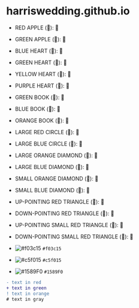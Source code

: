 # harriswedding.github.io

- RED APPLE (&#x1F34E;): 🍎
- GREEN APPLE (&#x1F34F;): 🍏
- BLUE HEART (&#x1F499;): 💙
- GREEN HEART (&#x1F49A;): 💚
- YELLOW HEART (&#x1F49B;): 💛
- PURPLE HEART (&#x1F49C;): 💜
- GREEN BOOK (&#x1F4D7;): 📗
- BLUE BOOK (&#x1F4D8;): 📘
- ORANGE BOOK (&#x1F4D9;): 📙
- LARGE RED CIRCLE (&#x1F534;): 🔴
- LARGE BLUE CIRCLE (&#x1F535;): 🔵
- LARGE ORANGE DIAMOND (&#x1F536;): 🔶
- LARGE BLUE DIAMOND (&#x1F537;): 🔷
- SMALL ORANGE DIAMOND (&#x1F538;): 🔸
- SMALL BLUE DIAMOND (&#x1F539;): 🔹
- UP-POINTING RED TRIANGLE (&#x1F53A;): 🔺
- DOWN-POINTING RED TRIANGLE (&#x1F53B;): 🔻
- UP-POINTING SMALL RED TRIANGLE (&#x1F53C;): 🔼
- DOWN-POINTING SMALL RED TRIANGLE (&#x1F53D;): 🔽

- ![#f03c15](https://placehold.it/15/f03c15/000000?text=+) `#f03c15`
- ![#c5f015](https://placehold.it/15/c5f015/000000?text=+) `#c5f015`
- ![#1589F0](https://placehold.it/15/1589F0/000000?text=+) `#1589F0`

```diff
- text in red
+ text in green
! text in orange
# text in gray
```
